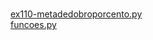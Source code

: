 #  
<a href='https://gabrielryanft.github.io/learning/cursoemvideo/python/exerciciospython/aula22 funcoes locais/ex110/ex110-metadedobroporcento.py/' target='_blank' rel='next'>ex110-metadedobroporcento.py</a><br/>
<a href='https://gabrielryanft.github.io/learning/cursoemvideo/python/exerciciospython/aula22 funcoes locais/ex110/funcoes.py/' target='_blank' rel='next'>funcoes.py</a><br/>
